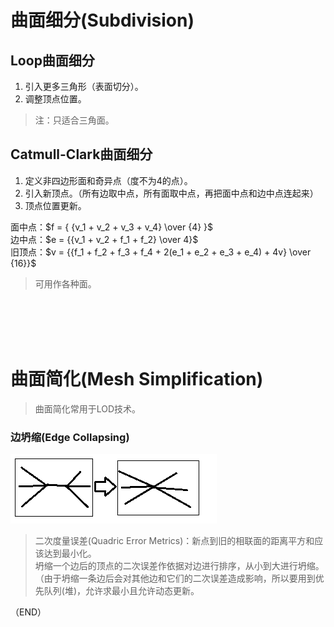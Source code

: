# 曲面细分(Subdivision)    

## Loop曲面细分    

1. 引入更多三角形（表面切分）。    
2. 调整顶点位置。    

> 注：只适合三角面。    


## Catmull-Clark曲面细分    

1. 定义非四边形面和奇异点（度不为4的点）。  
2. 引入新顶点。（所有边取中点，所有面取中点，再把面中点和边中点连起来）    
3. 顶点位置更新。    

面中点：$f = { {v_1 + v_2 + v_3 + v_4} \over {4} }$          
边中点：$e = {{v_1 + v_2 + f_1 + f_2} \over 4}$    
旧顶点：$v = {{f_1 + f_2 + f_3 + f_4 + 2(e_1 + e_2 + e_3 + e_4) + 4v} \over {16}}$    

> 可用作各种面。    



<br />  
<br />  
<br />  
<br />  


# 曲面简化(Mesh Simplification)    

> 曲面简化常用于LOD技术。    


### 边坍缩(Edge Collapsing)    

<img src="Images/edge-collapsing.png" />    

> 二次度量误差(Quadric Error Metrics)：新点到旧的相联面的距离平方和应该达到最小化。    
> 坍缩一个边后的顶点的二次误差作依据对边进行排序，从小到大进行坍缩。（由于坍缩一条边后会对其他边和它们的二次误差造成影响，所以要用到优先队列(堆)，允许求最小且允许动态更新。    

（END）    


